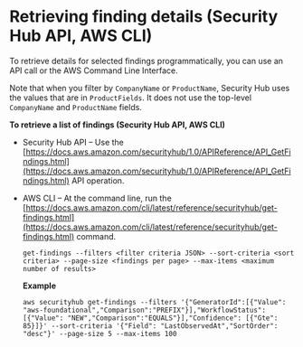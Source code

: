 # Retrieving finding details \(Security Hub API, AWS CLI\)<a name="finding-retrieve-api-cli"></a>

To retrieve details for selected findings programmatically, you can use an API call or the AWS Command Line Interface\.

Note that when you filter by `CompanyName` or `ProductName`, Security Hub uses the values that are in `ProductFields`\. It does not use the top\-level `CompanyName` and `ProductName` fields\.

**To retrieve a list of findings \(Security Hub API, AWS CLI\)**
+ Security Hub API – Use the [https://docs.aws.amazon.com/securityhub/1.0/APIReference/API_GetFindings.html](https://docs.aws.amazon.com/securityhub/1.0/APIReference/API_GetFindings.html) API operation\.
+ AWS CLI – At the command line, run the [https://docs.aws.amazon.com/cli/latest/reference/securityhub/get-findings.html](https://docs.aws.amazon.com/cli/latest/reference/securityhub/get-findings.html) command\.

  ```
  get-findings --filters <filter criteria JSON> --sort-criteria <sort criteria> --page-size <findings per page> --max-items <maximum number of results>
  ```

  **Example**

  ```
  aws securityhub get-findings --filters '{"GeneratorId":[{"Value": "aws-foundational","Comparison":"PREFIX"}],"WorkflowStatus": [{"Value": "NEW","Comparison":"EQUALS"}],"Confidence": [{"Gte": 85}]}' --sort-criteria '{"Field": "LastObservedAt","SortOrder": "desc"}' --page-size 5 --max-items 100
  ```